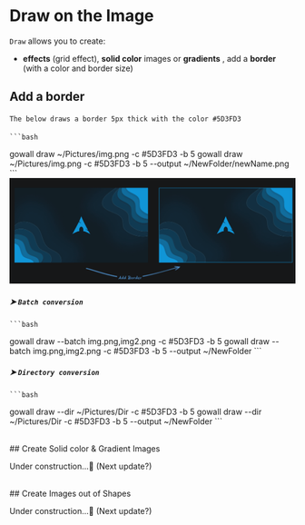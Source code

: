 # Draw on the Image

`Draw` allows you to create:
-  **effects** (grid effect), **solid color** images or **gradients** , add a **border** (with a color and border size)


## Add a border

    The below draws a border 5px thick with the color #5D3FD3

    ```bash
gowall draw ~/Pictures/img.png -c #5D3FD3 -b 5
gowall draw ~/Pictures/img.png -c #5D3FD3 -b 5 --output ~/NewFolder/newName.png
    ```
![border](./img/border.png)

##### ➤  `Batch conversion`
    ```bash
gowall draw --batch img.png,img2.png -c #5D3FD3 -b 5
gowall draw --batch img.png,img2.png -c #5D3FD3 -b 5 --output ~/NewFolder
    ```

##### ➤  `Directory conversion`
    ```bash
gowall draw --dir ~/Pictures/Dir -c #5D3FD3 -b 5
gowall draw --dir ~/Pictures/Dir -c #5D3FD3 -b 5 --output ~/NewFolder
    ```


<br />
## Create Solid color & Gradient Images

Under construction...🔨 (Next update?) 

<br />
## Create Images out of Shapes

Under construction...🔨 (Next update?) 
